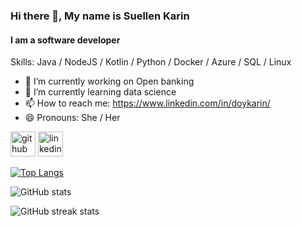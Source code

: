 ### Hi there 👋, My name is Suellen Karin
#### I am a software developer

Skills: Java / NodeJS / Kotlin / Python / Docker / Azure / SQL / Linux

- 🔭 I’m currently working on Open banking 
- 🌱 I’m currently learning data science 
- 📫 How to reach me: https://www.linkedin.com/in/doykarin/ 
- 😄 Pronouns: She / Her 


[<img src='https://cdn.jsdelivr.net/npm/simple-icons@3.0.1/icons/github.svg' alt='github' height='40'>](https://github.com/karindoy)  [<img src='https://cdn.jsdelivr.net/npm/simple-icons@3.0.1/icons/linkedin.svg' alt='linkedin' height='40'>](https://www.linkedin.com/in/https://www.linkedin.com/in/doykarin//)  

[![Top Langs](https://github-readme-stats.vercel.app/api/top-langs/?username=karindoy)](https://github.com/anuraghazra/github-readme-stats)

![GitHub stats](https://github-readme-stats.vercel.app/api?username=karindoy&show_icons=true)  

![GitHub streak stats](https://github-readme-streak-stats.herokuapp.com/?user=karindoy)  

